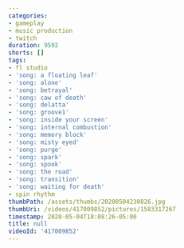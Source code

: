 ```yaml
---
categories:
- gameplay
- music production
- twitch
duration: 9592
shorts: []
tags:
- fl studio
- 'song: a floating leaf'
- 'song: alone'
- 'song: betrayal'
- 'song: caw of death'
- 'song: delatta'
- 'song: groove1'
- 'song: inside your screen'
- 'song: internal combustion'
- 'song: memory block'
- 'song: misty eyed'
- 'song: purge'
- 'song: spark'
- 'song: spook'
- 'song: the road'
- 'song: transition'
- 'song: waiting for death'
- spin rhythm
thumbPath: /assets/thumbs/20200504230826.jpg
thumbUri: /videos/417009852/pictures/1583317267
timestamp: 2020-05-04T18:08:26-05:00
title: null
videoId: '417009852'
---
```

